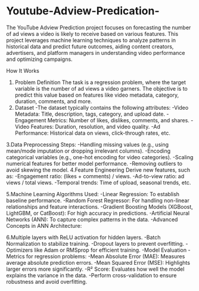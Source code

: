 # Youtube-Adview-Predication-
The YouTube Adview Prediction project focuses on forecasting the number of ad views a video is likely to receive based on various features. This project leverages machine learning techniques to analyze patterns in historical data and predict future outcomes, aiding content creators, advertisers, and platform managers in understanding video performance and optimizing campaigns.

How It Works
1. Problem Definition
The task is a regression problem, where the target variable is the number of ad views a video garners.
The objective is to predict this value based on features like video metadata, category, duration, comments, and more.
2. Dataset
-The dataset typically contains the following attributes:
-Video Metadata: Title, description, tags, category, and upload date.
-Engagement Metrics: Number of likes, dislikes, comments, and shares.
-Video Features: Duration, resolution, and video quality.
-Ad Performance: Historical data on views, click-through rates, etc.

3.Data Preprocessing Steps:
-Handling missing values (e.g., using mean/mode imputation or dropping irrelevant columns).
-Encoding categorical variables (e.g., one-hot encoding for video categories).
-Scaling numerical features for better model performance.
-Removing outliers to avoid skewing the model.
4.Feature Engineering
Derive new features, such as:
-Engagement ratio: (likes + comments) / views.
-Ad-to-view ratio: ad views / total views.
-Temporal trends: Time of upload, seasonal trends, etc.

5.Machine Learning Algorithms Used:
-Linear Regression: To establish baseline performance.
-Random Forest Regressor: For handling non-linear relationships and feature interactions.
-Gradient Boosting Models (XGBoost, LightGBM, or CatBoost): For high accuracy in predictions.
-Artificial Neural Networks (ANN): To capture complex patterns in the data.
-Advanced Concepts in ANN Architecture:

6.Multiple layers with ReLU activation for hidden layers.
-Batch Normalization to stabilize training.
-Dropout layers to prevent overfitting.
-Optimizers like Adam or RMSprop for efficient training.
-Model Evaluation
-Metrics for regression problems:
-Mean Absolute Error (MAE): Measures average absolute prediction errors.
-Mean Squared Error (MSE): Highlights larger errors more significantly.
-R² Score: Evaluates how well the model explains the variance in the data.
-Perform cross-validation to ensure robustness and avoid overfitting.


